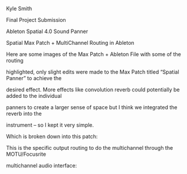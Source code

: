 ﻿<a name="br1"></a> 

Kyle Smith

Final Project Submission

Ableton Spatial 4.0 Sound Panner

Spatial Max Patch + MultiChannel Routing in Ableton

Here are some images of the Max Patch + Ableton File with some of the routing

highlighted, only slight edits were made to the Max Patch titled “Spatial Panner” to achieve the

desired effect. More effects like convolution reverb could potentially be added to the individual

panners to create a larger sense of space but I think we integrated the reverb into the

instrument – so I kept it very simple.

Which is broken down into this patch:



<a name="br2"></a> 

This is the specific output routing to do the multichannel through the MOTU/Focusrite

multichannel audio interface:

